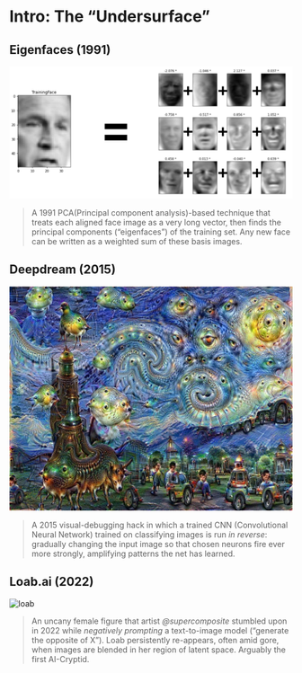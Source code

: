 # Intro: The “Undersurface”

## Eigenfaces (1991)


![Eigenfaces](images/eigenface.png)

> A 1991 PCA(Principal component analysis)-based technique that treats each aligned face image as a very long vector, then finds the principal components (“eigenfaces”) of the training set. Any new face can be written as a weighted sum of these basis images.

## Deepdream (2015)

![Deepdream](images/deepdream.jpg)

> A 2015 visual-debugging hack in which a trained CNN (Convolutional Neural Network) trained on classifying images is run *in reverse*: gradually changing the input image so that chosen neurons fire ever more strongly, amplifying patterns the net has learned.  


## Loab.ai (2022)

![loab](images/loab.PNG)

> An uncany female figure that artist *@supercomposite* stumbled upon in 2022 while *negatively prompting* a text-to-image model (“generate the opposite of X”). Loab persistently re-appears, often amid gore, when images are blended in her region of latent space. Arguably the first AI-Cryptid.
